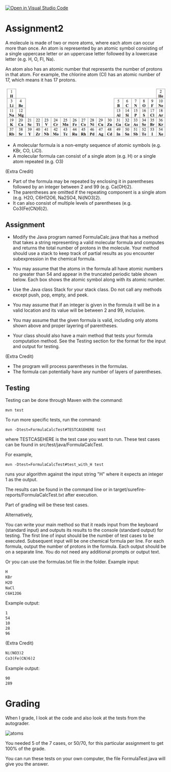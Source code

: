 [![Open in Visual Studio Code](https://classroom.github.com/assets/open-in-vscode-718a45dd9cf7e7f842a935f5ebbe5719a5e09af4491e668f4dbf3b35d5cca122.svg)](https://classroom.github.com/online_ide?assignment_repo_id=12028253&assignment_repo_type=AssignmentRepo)
# Assignment2

A molecule is made of two or more atoms, where each atom can occur more than once. An atom is represented by an atomic symbol consisting of a single uppercase letter or an uppercase letter followed by a lowercase letter (e.g. H, O, Fl, Na). 

An atom also has an atomic number that represents the number of protons in that atom. For example, the chlorine atom (Cl) has an atomic number of 17, which means it has 17 protons. 

![atoms](Atoms.jpg)

* A molecular formula is a non-empty sequence of atomic symbols (e.g. KBr, CO, LiCl). 
* A molecular formula can consist of a single atom (e.g. H) or a single atom repeated (e.g. O3)

(Extra Credit)
* Part of the formula may be repeated by enclosing it in parentheses followed by an integer between 2 and 99 (e.g. Ca(OH)2). 
* The parentheses are omitted if the repeating component is a single atom (e.g. H2O, C6H12O6, Na2SO4, Ni(NO3)2). 
* It can also consist of multiple levels of parentheses (e.g. Co3(Fe(CN)6)2).

## Assignment

 * Modify the Java program named FormulaCalc.java that has a method that takes a string representing a valid molecular formula and computes and returns the total number of protons in the molecule. Your method should use a stack to keep track of partial results as you encounter subexpression in the chemical formula. 

 * You may assume that the atoms in the formula all have atomic numbers no greater than 54 and appear in the truncated periodic table shown below. Each box shows the atomic symbol along with its atomic number.
 * Use the Java class Stack for your stack class. Do not call any methods except push, pop, empty, and peek.
 * You may assume that if an integer is given in the formula it will be in a valid location and its value will be between 2 and 99, inclusive.
 * You may assume that the given formula is valid, including only atoms shown above and proper layering of parentheses.
 * Your class should also have a main method that tests your formula computation method. See the Testing section for the format for the input and output for testing.

(Extra Credit)

* The program will process parentheses in the formulas.
* The formula can potentially have any number of layers of parentheses.

## Testing
Testing can be done through Maven with the command:

```text
mvn test
```

To run more specific tests, run the command:
```text
mvn -Dtest=FormulaCalcTest#TESTCASEHERE test
```

where TESTCASEHERE is the test case you want to run. These test cases can be found in src/test/java/FormulaCalcTest.

For example, 
```text
mvn -Dtest=FormulaCalcTest#test_with_H test
```
runs your algorithm against the input string "H" where it expects an integer 1 as the output.

The results can be found in the command line or in target/surefire-reports/FormulaCalcTest.txt after execution.

Part of grading will be these test cases.

Alternatively,

You can write your main method so that it reads input from the keyboard (standard input) and outputs its results to the console (standard output) for testing. The first line of input should be the number of test cases to be executed. Subsequent input will be one chemical formula per line. For each formula, output the number of protons in the formula. Each output should be on a separate line. You do not need any additional prompts or output text.

Or you can use the formulas.txt file in the folder.
Example input:

```txt
H
KBr
H2O
NaCl
C6H12O6
```

Example output:

```text
1
54
10
28
96
```


(Extra Credit)

```txt
Ni(NO3)2
Co3(Fe(CN)6)2
```

Example output:

```text
90
289
```
# Grading
When I grade, I look at the code and also look at the tests from the autograder. 

![atoms](image.jpg)

You needed 5 of the 7 cases, or 50/70, for this particular assignment to get 100% of the grade.

You can run these tests on your own computer, the file FormulaTest.java will give you the answer.
